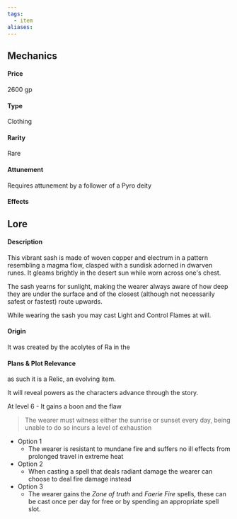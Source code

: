 ```yaml
---
tags:
  - item
aliases:
---
```

## Mechanics
#### Price
2600 gp
#### Type 
Clothing
#### Rarity
Rare
#### Attunement
Requires attunement by a follower of a Pyro deity
#### Effects 


## Lore
#### Description
This vibrant sash is made of woven copper and electrum in a pattern resembling a magma flow, clasped with a sundisk adorned in dwarven runes. It gleams brightly in the desert sun while worn across one's chest.

The sash yearns for sunlight, making the wearer always aware of how deep they are under the surface and of the closest (although not necessarily safest or fastest) route upwards.

While wearing the sash you may cast Light and Control Flames at will.

#### Origin

It was created by the acolytes of Ra in the 
#### Plans & Plot Relevance




as such it is a Relic, an evolving item.

It will reveal powers as the characters advance through the story.

At level 6 - It gains a boon and the flaw
> 	The wearer must witness either the sunrise or sunset every day, being unable to do so incurs a level of exhaustion

- Option 1
	- The wearer is resistant to mundane fire and suffers no ill effects from prolonged travel in extreme heat
- Option 2
	- When casting a spell that deals radiant damage the wearer can choose to deal fire damage instead
- Option 3
	- The wearer gains the *Zone of truth* and *Faerie Fire* spells, these can be cast once per day for free or by spending an appropriate spell slot.